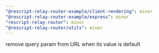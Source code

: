 ```yaml
---
"@rescript-relay-router-example/client-rendering": minor
"@rescript-relay-router-example/express": minor
"rescript-relay-router": minor
"@rescript-relay-router/utils": minor
---
```


remove query param from URL when its value is default
